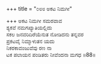 +++
title = "೦೮೮ ಅಕಟ ನಿಮಗೀ"

+++
ಅಕಟ ನಿಮಗೀ ಸಮರವಾವ  
ಶ್ಯಕವೆ ನಮಗಖ್ಯಾತಿಯಲ್ಲಿದು  
ಸಕಲ ಜನವರಿದಿರೆಯೆನುತ ನೋಡಿದನು ತನ್ನವರ  
ಪ್ರಕಟವೈ ನಿಮ್ಮಾಳುತನ ಯದು  
ನಿಕರಕಾವಂಜುವೆವು ರಣ ನಾ  
ಟಕ ಪಲಾಯನ ಪಂಡಿತರು ನೀವೆಂದನಾ ಮಗಧ     ॥88॥